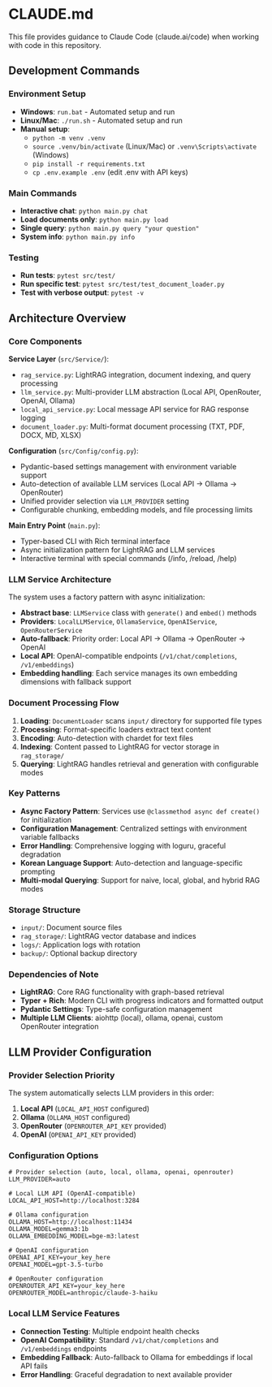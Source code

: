 # CLAUDE.md

This file provides guidance to Claude Code (claude.ai/code) when working with code in this repository.

## Development Commands

### Environment Setup
- **Windows**: `run.bat` - Automated setup and run
- **Linux/Mac**: `./run.sh` - Automated setup and run
- **Manual setup**: 
  - `python -m venv .venv`
  - `source .venv/bin/activate` (Linux/Mac) or `.venv\Scripts\activate` (Windows)
  - `pip install -r requirements.txt`
  - `cp .env.example .env` (edit .env with API keys)

### Main Commands
- **Interactive chat**: `python main.py chat`
- **Load documents only**: `python main.py load`
- **Single query**: `python main.py query "your question"`
- **System info**: `python main.py info`

### Testing
- **Run tests**: `pytest src/test/`
- **Run specific test**: `pytest src/test/test_document_loader.py`
- **Test with verbose output**: `pytest -v`

## Architecture Overview

### Core Components

**Service Layer** (`src/Service/`):
- `rag_service.py`: LightRAG integration, document indexing, and query processing
- `llm_service.py`: Multi-provider LLM abstraction (Local API, OpenRouter, OpenAI, Ollama)
- `local_api_service.py`: Local message API service for RAG response logging
- `document_loader.py`: Multi-format document processing (TXT, PDF, DOCX, MD, XLSX)

**Configuration** (`src/Config/config.py`):
- Pydantic-based settings management with environment variable support
- Auto-detection of available LLM services (Local API → Ollama → OpenRouter)
- Unified provider selection via `LLM_PROVIDER` setting
- Configurable chunking, embedding models, and file processing limits

**Main Entry Point** (`main.py`):
- Typer-based CLI with Rich terminal interface
- Async initialization pattern for LightRAG and LLM services
- Interactive terminal with special commands (/info, /reload, /help)

### LLM Service Architecture

The system uses a factory pattern with async initialization:
- **Abstract base**: `LLMService` class with `generate()` and `embed()` methods
- **Providers**: `LocalLLMService`, `OllamaService`, `OpenAIService`, `OpenRouterService`
- **Auto-fallback**: Priority order: Local API → Ollama → OpenRouter → OpenAI
- **Local API**: OpenAI-compatible endpoints (`/v1/chat/completions`, `/v1/embeddings`)
- **Embedding handling**: Each service manages its own embedding dimensions with fallback support

### Document Processing Flow

1. **Loading**: `DocumentLoader` scans `input/` directory for supported file types
2. **Processing**: Format-specific loaders extract text content
3. **Encoding**: Auto-detection with chardet for text files
4. **Indexing**: Content passed to LightRAG for vector storage in `rag_storage/`
5. **Querying**: LightRAG handles retrieval and generation with configurable modes

### Key Patterns

- **Async Factory Pattern**: Services use `@classmethod async def create()` for initialization
- **Configuration Management**: Centralized settings with environment variable fallbacks
- **Error Handling**: Comprehensive logging with loguru, graceful degradation
- **Korean Language Support**: Auto-detection and language-specific prompting
- **Multi-modal Querying**: Support for naive, local, global, and hybrid RAG modes

### Storage Structure
- `input/`: Document source files
- `rag_storage/`: LightRAG vector database and indices
- `logs/`: Application logs with rotation
- `backup/`: Optional backup directory

### Dependencies of Note
- **LightRAG**: Core RAG functionality with graph-based retrieval
- **Typer + Rich**: Modern CLI with progress indicators and formatted output
- **Pydantic Settings**: Type-safe configuration management
- **Multiple LLM Clients**: aiohttp (local), ollama, openai, custom OpenRouter integration

## LLM Provider Configuration

### Provider Selection Priority
The system automatically selects LLM providers in this order:
1. **Local API** (`LOCAL_API_HOST` configured)
2. **Ollama** (`OLLAMA_HOST` configured)
3. **OpenRouter** (`OPENROUTER_API_KEY` provided)
4. **OpenAI** (`OPENAI_API_KEY` provided)

### Configuration Options
```env
# Provider selection (auto, local, ollama, openai, openrouter)
LLM_PROVIDER=auto

# Local LLM API (OpenAI-compatible)
LOCAL_API_HOST=http://localhost:3284

# Ollama configuration
OLLAMA_HOST=http://localhost:11434
OLLAMA_MODEL=gemma3:1b
OLLAMA_EMBEDDING_MODEL=bge-m3:latest

# OpenAI configuration
OPENAI_API_KEY=your_key_here
OPENAI_MODEL=gpt-3.5-turbo

# OpenRouter configuration
OPENROUTER_API_KEY=your_key_here
OPENROUTER_MODEL=anthropic/claude-3-haiku
```

### Local LLM Service Features
- **Connection Testing**: Multiple endpoint health checks
- **OpenAI Compatibility**: Standard `/v1/chat/completions` and `/v1/embeddings` endpoints
- **Embedding Fallback**: Auto-fallback to Ollama for embeddings if local API fails
- **Error Handling**: Graceful degradation to next available provider